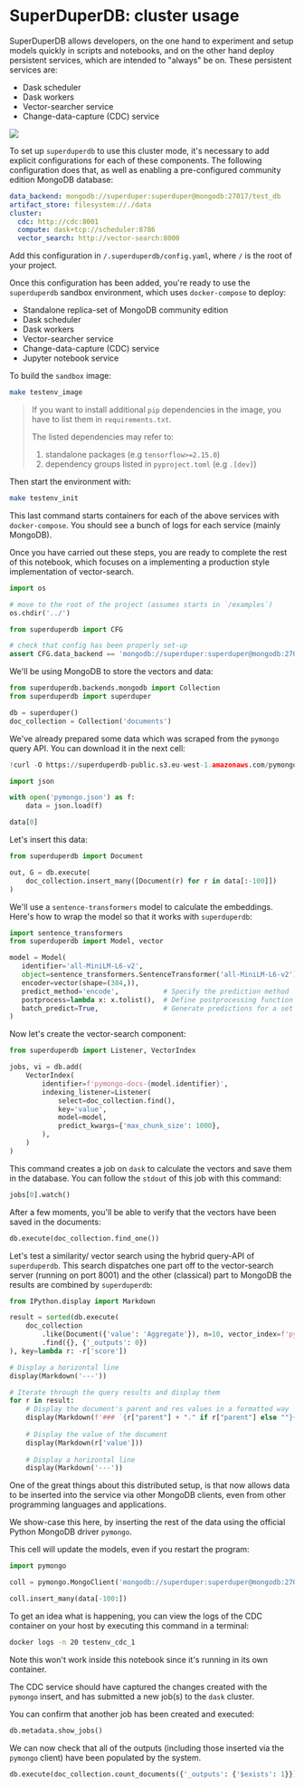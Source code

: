 # SuperDuperDB: cluster usage

SuperDuperDB allows developers, on the one hand to experiment and setup models quickly in scripts and notebooks, and on the other hand deploy persistent services, which are intended to "always" be on. These persistent services are:

- Dask scheduler
- Dask workers
- Vector-searcher service
- Change-data-capture (CDC) service

![](/img/light.png)

To set up `superduperdb` to use this cluster mode, it's necessary to add explicit configurations 
for each of these components. The following configuration does that, as well as enabling a pre-configured 
community edition MongoDB database:

```yaml
data_backend: mongodb://superduper:superduper@mongodb:27017/test_db
artifact_store: filesystem://./data
cluster:
  cdc: http://cdc:8001
  compute: dask+tcp://scheduler:8786
  vector_search: http://vector-search:8000
```

Add this configuration in `/.superduperdb/config.yaml`, where `/` is the root of your project.

Once this configuration has been added, you're ready to use the `superduperdb` sandbox environment, which uses 
`docker-compose` to deploy:

- Standalone replica-set of MongoDB community edition
- Dask scheduler
- Dask workers
- Vector-searcher service
- Change-data-capture (CDC) service
- Jupyter notebook service


To build the `sandbox` image:

```bash
make testenv_image
```

> If you want to install additional `pip` dependencies in the image, you have to list them in `requirements.txt`.
> 
> The listed dependencies may refer to:
> 1. standalone packages (e.g `tensorflow>=2.15.0`)
> 2. dependency groups listed in `pyproject.toml` (e.g `.[dev]`)

Then start the environment with:

```bash
make testenv_init
```

This last command starts containers for each of the above services with `docker-compose`. You should see a bunch of logs for each service (mainly MongoDB).

Once you have carried out these steps, you are ready to complete the rest of this notebook, which focuses on a implementing
a production style implementation of vector-search.


```python
import os

# move to the root of the project (assumes starts in `/examples`)
os.chdir('../')

from superduperdb import CFG

# check that config has been properly set-up
assert CFG.data_backend == 'mongodb://superduper:superduper@mongodb:27017/test_db'
```

We'll be using MongoDB to store the vectors and data:


```python
from superduperdb.backends.mongodb import Collection
from superduperdb import superduper

db = superduper()
doc_collection = Collection('documents')
```

We've already prepared some data which was scraped from the `pymongo` query API. You can download it 
in the next cell:


```python
!curl -O https://superduperdb-public.s3.eu-west-1.amazonaws.com/pymongo.json

import json

with open('pymongo.json') as f:
    data = json.load(f)

data[0]
```

Let's insert this data:


```python
from superduperdb import Document

out, G = db.execute(
    doc_collection.insert_many([Document(r) for r in data[:-100]])
)
```

We'll use a `sentence-transformers` model to calculate the embeddings. Here's how to wrap the model 
so that it works with `superduperdb`:


```python
import sentence_transformers
from superduperdb import Model, vector

model = Model(
   identifier='all-MiniLM-L6-v2',
   object=sentence_transformers.SentenceTransformer('all-MiniLM-L6-v2'),
   encoder=vector(shape=(384,)),
   predict_method='encode',           # Specify the prediction method
   postprocess=lambda x: x.tolist(),  # Define postprocessing function
   batch_predict=True,                # Generate predictions for a set of observations all at once 
)
```

Now let's create the vector-search component:


```python
from superduperdb import Listener, VectorIndex

jobs, vi = db.add(
    VectorIndex(
        identifier=f'pymongo-docs-{model.identifier}',
        indexing_listener=Listener(
            select=doc_collection.find(),
            key='value',
            model=model,
            predict_kwargs={'max_chunk_size': 1000},
        ),
    )
)
```

This command creates a job on `dask` to calculate the vectors and save them in the database. You can 
follow the `stdout` of this job with this command:


```python
jobs[0].watch()
```

After a few moments, you'll be able to verify that the vectors have been saved in the documents:


```python
db.execute(doc_collection.find_one())
```

Let's test a similarity/ vector search using the hybrid query-API of `superduperdb`. This search 
dispatches one part off to the vector-search server (running on port 8001) and the other (classical) part to MongoDB
the results are combined by `superduperdb`:


```python
from IPython.display import Markdown

result = sorted(db.execute(
    doc_collection
        .like(Document({'value': 'Aggregate'}), n=10, vector_index=f'pymongo-docs-{model.identifier}')
        .find({}, {'_outputs': 0})
), key=lambda r: -r['score'])

# Display a horizontal line
display(Markdown('---'))

# Iterate through the query results and display them
for r in result:
    # Display the document's parent and res values in a formatted way
    display(Markdown(f'### `{r["parent"] + "." if r["parent"] else ""}{r["res"]}`'))
    
    # Display the value of the document
    display(Markdown(r['value']))
    
    # Display a horizontal line
    display(Markdown('---'))
```

One of the great things about this distributed setup, is that now allows data to be inserted into the service via other 
MongoDB clients, even from other programming languages and applications.

We show-case this here, by inserting the rest of the data using the official Python MongoDB driver `pymongo`.

This cell will update the models, even if you restart the program:


```python
import pymongo

coll = pymongo.MongoClient('mongodb://superduper:superduper@mongodb:27017/test_db').test_db.documents

coll.insert_many(data[-100:])
```

To get an idea what is happening, you can view the logs of the CDC container on 
your host by executing this command in a terminal:

```bash
docker logs -n 20 testenv_cdc_1
```

Note this won't work inside this notebook since it's running in its own container.

The CDC service should have captured the changes created with the `pymongo` insert, and has submitted a new job(s)
to the `dask` cluster.

You can confirm that another job has been created and executed:


```python
db.metadata.show_jobs()
```

We can now check that all of the outputs (including those inserted via the `pymongo` client) have been populated 
by the system.


```python
db.execute(doc_collection.count_documents({'_outputs': {'$exists': 1}}))
```
